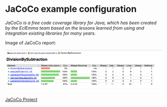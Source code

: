 # JaCoCo example configuration

_JaCoCo is a free code coverage library for Java, which has been created by the EclEmma team based on the lessons learned from using and integration existing libraries for many years._

Image of JaCoCo report:

![Image of JaCoCo report](img-jacoco-result.png)

[JaCoCo Project](http://www.jacoco.org/jacoco/)

